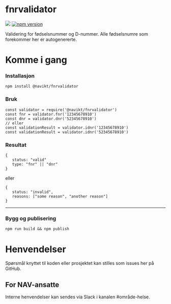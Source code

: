 fnrvalidator
================

![](https://github.com/navikt/fnrvalidator/workflows/master/badge.svg)
[![npm version](https://badge.fury.io/js/%40navikt%2Ffnrvalidator.svg)](https://badge.fury.io/js/%40navikt%2Ffnrvalidator)

Validering for fødselsnummer og D-nummer. Alle fødselsnumre som forekommer her er autogenererte.

# Komme i gang

### Installasjon
```
npm install @navikt/fnrvalidator
```

### Bruk
```
const validator = require('@navikt/fnrvalidator')
const fnr = validator.fnr('12345678910')
const dnr = validator.dnr('52345678910')
// eller
const validationResult = validator.idnr('12345678910')
const validationResult = validator.idnr('52345678910')
```

### Resultat
```
{
   status: "valid"
   type: "fnr" || "dnr"
}
```

eller

```
{
   status: "invalid",
   reasons: ["some reason", "another reason"]
}
```

---


### Bygg og publisering
```npm run build && npm publish```

# Henvendelser

Spørsmål knyttet til koden eller prosjektet kan stilles som issues her på GitHub.

## For NAV-ansatte

Interne henvendelser kan sendes via Slack i kanalen #område-helse.
